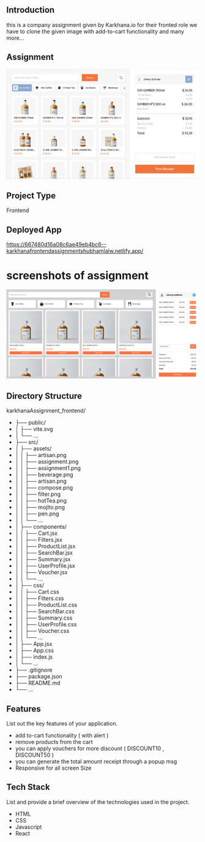 
## Introduction
this is a company assignment given by Karkhana.io for their fronted role we have to clone the given image with add-to-cart functionality and many more...

## Assignment 
![Gimber](./src/assets/assignment.png)

## Project Type
Frontend 

## Deployed App
https://667480d16a08c6ae49eb4bc6--karkhanafrontendassignmentshubhamlalw.netlify.app/

# screenshots of assignment
![mainUI](./src/assets/assignment1.png)

## Directory Structure
karkhanaAssignment_frontend/
- ├── public/
- │ ├── vite.svg
- │ └── ...
- ├── src/
- │ ├── assets/
- │ │ ├── artisan.png
- │ │ ├── assignment.png
- │ │ ├── assignment1.png
- │ │ ├── beverage.png
- │ │ ├── artisan.png
- │ │ ├── compose.png
- │ │ ├── filter.png
- │ │ ├── hotTea.png
- │ │ ├── mojito.png
- │ │ ├── pen.png
- │ │ └── ...
- │ ├── components/
- │ │ ├── Cart.jsx
- │ │ ├── Filters.jsx
- │ │ ├── ProductList.jsx
- │ │ ├── SearchBar.jsx
- │ │ ├── Summary.jsx
- │ │ ├── UserProfile.jsx
- │ │ ├── Voucher.jsx
- │ │ └── ...
- │ ├── css/
- │ │ ├── Cart.css
- │ │ ├── Filters.css
- │ │ ├── ProductList.css
- │ │ ├── SearchBar.css
- │ │ ├── Summary.css
- │ │ ├── UserProfile.css
- │ │ ├── Voucher.css
- │ │ └── ...
- │ ├── App.jsx
- │ ├── App.css
- │ ├── index.js
- │ └── ...
- ├── .gitignore
- ├── package.json
- ├── README.md
- └── ...

## Features
List out the key features of your application.

- add to-cart functionality ( with alert )
- remove products from the cart
- you can apply vouchers for more discount  ( DISCOUNT10 , DISCOUNT50 )
- you can generate the total amount receipt through a popup msg
- Responsive for all screen Size


## Tech Stack

List and provide a brief overview of the technologies used in the project.
- HTML
- CSS
- Javascript
- React



